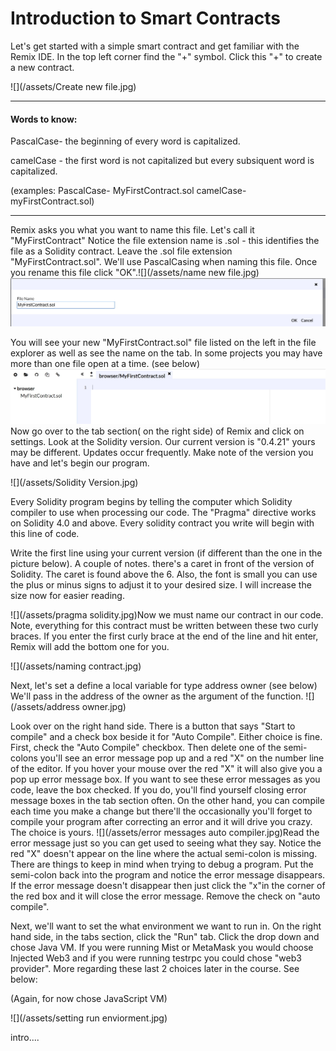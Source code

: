 # Introduction to Smart Contracts

Let's get started with a simple smart contract and get familiar with the Remix IDE. In the top left corner find the "+" symbol. Click this "+" to create a new contract.

![](/assets/Create new file.jpg)

---

#### Words to know:

PascalCase- the beginning of every word is capitalized.

camelCase - the first word is not capitalized but every subsiquent word is capitalized.

\(examples:     PascalCase- MyFirstContract.sol          camelCase- myFirstContract.sol\)

---

Remix asks you what you want to name this file. Let's call it "MyFirstContract" Notice the file extension name is .sol - this identifies the file as a Solidity contract. Leave the .sol file extension "MyFirstContract.sol". We'll use PascalCasing when naming this file. Once you rename this file click "OK".![](/assets/name new file.jpg)![](/assets/MyFirstContract.jpg)

You will see your new "MyFirstContract.sol" file listed on the left in the file explorer as well as see the name on the tab. In some projects you may have more than one file open at a time. \(see below\) ![](/assets/MyFirstContractTab.jpg)Now go over to the tab section\( on the right side\)  of Remix and click on settings. Look at the Solidity version. Our current version is "0.4.21" yours may be different. Updates occur frequently. Make note of the version you have and let's begin our program.

![](/assets/Solidity Version.jpg)

Every Solidity program begins by telling the computer which Solidity compiler to use when processing our code. The "Pragma" directive works on Solidity 4.0 and above. Every solidity contract you write will begin with this line of code.

Write the first line using your current version \(if different than the one in the picture below\).  A couple of notes. there's a caret in front of the version of Solidity. The caret is found above the 6. Also, the font is small you can use the plus or minus signs to adjust it to your desired size. I will increase the size now for easier reading.

![](/assets/pragma solidity.jpg)Now we must name our contract in our code. Note, everything for this contract must be written between these two curly braces. If you enter the first curly brace at the end of the line and hit enter, Remix will add the bottom one for you.

![](/assets/naming contract.jpg)

Next, let's set a define a local variable for type address owner  \(see below\) We'll pass in the address of the owner as the argument of the function. ![](/assets/address owner.jpg)

Look over on the right hand side. There is a button that says "Start to compile" and a check box beside it for "Auto Compile". Either choice is fine. First, check the "Auto Compile" checkbox. Then delete one of the semi-colons you'll see an error message pop up and a red "X" on the number line of the editor. If you hover your mouse over the red "X" it will also give you a pop up error message box. If you want to see these error messages as you code, leave the box checked. If you do, you'll find yourself closing error message boxes in the tab section often. On the other hand, you can compile each time you make a change but there'll the occasionally you'll forget to compile your program after correcting an error and it will drive you crazy. The choice is yours. ![](/assets/error messages auto compiler.jpg)Read the error message just so you can get used to seeing what they say. Notice the red "X" doesn't appear on the line where the actual semi-colon is missing. There are things to keep in mind when trying to debug a program. Put the semi-colon back into the  program and notice the error message disappears. If the error message doesn't disappear then just click the "x"in the corner of the red box and it will close the error message. Remove the check on "auto compile".

Next, we'll want to set the what environment  we want to run in. On the right hand side, in the tabs section, click the "Run" tab. Click the drop down and chose Java VM. If you were running Mist or MetaMask  you would choose Injected Web3 and if you were running testrpc you could chose "web3 provider". More regarding these last 2 choices later in the course. See below:

\(Again, for now chose JavaScript VM\)

![](/assets/setting run enviorment.jpg)





intro....


